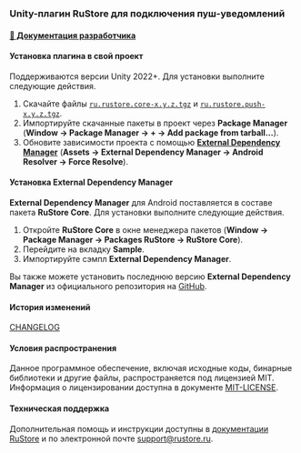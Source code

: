 ### Unity-плагин RuStore для подключения пуш-уведомлений

#### [🔗 Документация разработчика][10]

#### Установка плагина в свой проект

Поддерживаются версии Unity 2022+. Для установки выполните следующие действия.

1. Скачайте файлы [`ru.rustore.core-x.y.z.tgz`][20] и [`ru.rustore.push-x.y.z.tgz`][30].
1. Импортируйте скачанные пакеты в проект через **Package Manager** (**Window → Package Manager → __+__ → Add package from tarball...**).
1. Обновите зависимости проекта с помощью [**External Dependency Manager**](https://github.com/googlesamples/unity-jar-resolver.git?path=/upm) (**Assets → External Dependency Manager → Android Resolver → Force Resolve**).

#### Установка External Dependency Manager

**External Dependency Manager** для Android поставляется в составе пакета **RuStore Core**. Для установки выполните следующие действия.

1. Откройте **RuStore Core** в окне менеджера пакетов (**Window → Package Manager → Packages RuStore → RuStore Core**).
1. Перейдите на вкладку **Sample**.
1. Импортируйте сэмпл **External Dependency Manager**.

Вы также можете установить последнюю версию **External Dependency Manager** из официального репозитория на [GitHub](https://github.com/googlesamples/unity-jar-resolver.git?path=/upm).

#### История изменений

[CHANGELOG](../CHANGELOG.md)

#### Условия распространения

Данное программное обеспечение, включая исходные коды, бинарные библиотеки и другие файлы, распространяется под лицензией MIT. Информация о лицензировании доступна в документе [MIT-LICENSE](../MIT-LICENSE.txt).

#### Техническая поддержка

Дополнительная помощь и инструкции доступны в [документации RuStore](https://www.rustore.ru/help/) и по электронной почте support@rustore.ru.

[10]: https://www.rustore.ru/help/sdk/push-notifications/unity/6-8-0
[20]: https://gitflic.ru/project/rustore/unity-rustore-push-sdk/blob/raw?file=upm_tgz%2Fru.rustore.core-8.0.0-alpha01.tgz&inline=false
[30]: https://gitflic.ru/project/rustore/unity-rustore-push-sdk/blob/raw?file=upm_tgz%2Fru.rustore.push-6.8.0.tgz&inline=false

